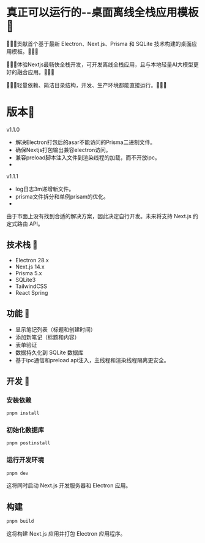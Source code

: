 # 真正可以运行的--桌面离线全栈应用模板 📝

🚀🚀🚀贡献首个基于最新 Electron、Next.js、Prisma 和 SQLite 技术构建的桌面应用模板。🚀🚀🚀

🚀🚀🚀体验Nextjs最畅快全栈开发，可开发离线全栈应用，且与本地轻量AI大模型更好的融合应用。🚀🚀🚀

🚀🚀🚀轻量依赖、简洁目录结构，开发、生产环境都能直接运行。🚀🚀🚀

# 版本📝
v1.1.0
   - 解决Electron打包后的asar不能访问的Prisma二进制文件。
   - 确保Nextjs打包输出兼容electron访问。
   - 兼容preload脚本注入文件到渲染线程的加载，而不开放ipc。
   - 
v1.1.1
   - log日志3m递增新文件。
   - prisma文件拆分和单例prisam的优化。
   - 
由于市面上没有找到合适的解决方案，因此决定自行开发。未来将支持 Next.js 约定式路由 API。

## 技术栈 📝

- Electron 28.x
- Next.js 14.x
- Prisma 5.x
- SQLite3
- TailwindCSS
- React Spring

## 功能 📝

- 显示笔记列表（标题和创建时间）
- 添加新笔记（标题和内容）
- 表单验证
- 数据持久化到 SQLite 数据库
- 基于ipc通信和preload api注入，主线程和渲染线程隔离更安全。

## 开发 📝

### 安装依赖

```bash
pnpm install
```

### 初始化数据库

```bash
pnpm postinstall
```

### 运行开发环境

```bash
pnpm dev
```

这将同时启动 Next.js 开发服务器和 Electron 应用。

## 构建

```bash
pnpm build
```

这将构建 Next.js 应用并打包 Electron 应用程序。


